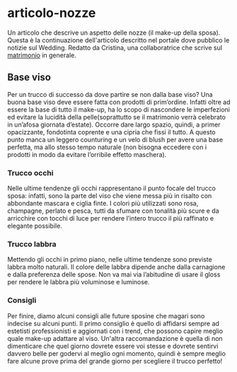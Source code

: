 # articolo-nozze
Un articolo che descrive un aspetto delle nozze (il make-up della sposa). Questa è la continuazione dell'articolo descritto nel portale dove pubblico le notizie sul Wedding. Redatto da Cristina, una collaboratrice che scrive sul <A HREF=http://www.nozzespeciali.it/>matrimonio</A> in generale.
 
## Base viso
Per un trucco di successo da dove partire se non dalla base viso? Una buona base viso deve essere fatta con prodotti di prim’ordine. Infatti oltre ad essere la base di tutto il make-up, ha lo scopo di nascondere le imperfezioni ed evitare la lucidità della pelle(soprattutto se il matrimonio verrà celebrato in un’afosa giornata d’estate). Occorre dare largo spazio, quindi, a primer opacizzante, fondotinta coprente e una cipria che fissi il tutto. A questo punto manca un leggero counturing e un velo di blush per avere una base perfetta, ma allo stesso tempo naturale (non bisogna eccedere con i prodotti in modo da evitare l’orribile effetto maschera).
### Trucco occhi
Nelle ultime tendenze gli occhi rappresentano il punto focale del trucco sposa: infatti, sono la parte del viso che viene messa più in risalto con abbondante mascara e ciglia finte. I colori più utilizzati sono rosa, champagne, perlato e pesca, tutti da sfumare con tonalità più scure e da arricchire con tocchi di luce per rendere l’intero trucco il più raffinato e elegante possibile.
### Trucco labbra
Mettendo gli occhi in primo piano, nelle ultime tendenze sono previste labbra molto naturali. Il colore delle labbra dipende anche dalla carnagione e dalla preferenza delle spose. Non va mai via l’abitudine di usare il gloss per rendere le labbra più voluminose e luminose.
### Consigli
Per finire, diamo alcuni consigli alle future sposine che magari sono indecise su alcuni punti. Il primo consiglio è quello di affidarsi sempre ad estetisti professionisti e aggiornati con i trend, che possono capire meglio quale make-up adattare al viso. Un'altra raccomandazione è quella di non dimenticare che quel giorno dovrete essere voi stesse e dovrete sentirvi davvero belle per godervi al meglio ogni momento, quindi è sempre meglio fare alcune prove prima del grande giorno per scegliere il trucco perfetto!
